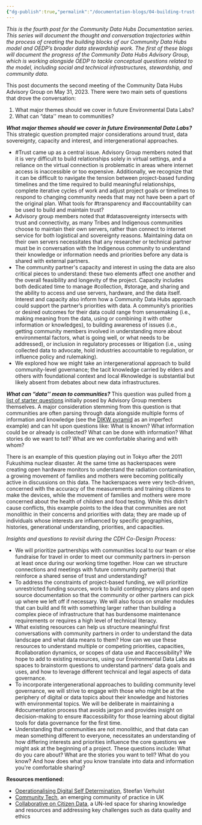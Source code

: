```yaml
---
{"dg-publish":true,"permalink":"/documentation-blogs/04-building-trust-and-understanding-data-s-different-meanings/","tags":["datasovereignty","transparency","accountability","Japan","collaboration","collection","storage","knowledge","documentation","accessibility"]}
---
```


_This is the fourth post for the Community Data Hubs Documentation series. This series will document the thought and conversation trajectories within the process of creating the building blocks of our Community Data Hubs model and OEDP’s broader data stewardship work. The first of these blogs will document the progress of the Community Data Hubs Advisory Group, which is working alongside OEDP to tackle conceptual questions related to the model, including social and technical infrastructures, stewardship, and community data._

This post documents the second meeting of the Community Data Hubs Advisory Group on May 31, 2023. There were two main sets of questions that drove the conversation:

1. What major themes should we cover in future Environmental Data Labs?
2. What can “data'' mean to communities?

_**What major themes should we cover in future Environmental Data Labs?**_
This strategic question prompted major considerations around trust, data sovereignty, capacity and interest, and intergenerational approaches. 

- #Trust came up as a central issue. Advisory Group members noted that it is very difficult to build relationships solely in virtual settings, and a reliance on the virtual connection is problematic in areas where internet access is inaccessible or too expensive. Additionally, we recognize that it can be difficult to navigate the tension between project-based funding timelines and the time required to build meaningful relationships, complete iterative cycles of work and adjust project goals or timelines to respond to changing community needs that may not have been a part of the original plan. What tools for #transparency and #accountability can be used to build and maintain trust?
- Advisory group members noted that #datasovereignty intersects with trust and connectivity, as many Tribes and Indigenous communities choose to maintain their own servers, rather than connect to internet service for both logistical and sovereignty reasons. Maintaining data on their own servers necessitates that any researcher or technical partner must be in conversation with the Indigenous community to understand their knowledge or information needs and priorities before any data is shared with external partners.
- The community partner's capacity and interest in using the data are also critical pieces to understand: these two elements affect one another and the overall feasibility and longevity of the project. Capacity includes both dedicated time to manage #collection, #storage, and sharing and the ability to access and use servers, hardware, and the data itself. Interest and capacity also inform how a Community Data Hubs approach could support the partner’s priorities with data. A community’s priorities or desired outcomes for their data could range from sensemaking (i.e., making meaning from the data, using or combining it with other information or knowledges), to building awareness of issues (i.e., getting community members involved in understanding more about environmental factors, what is going well, or what needs to be addressed), or inclusion in regulatory processes or litigation (i.e., using collected data to advocate, hold industries accountable to regulation, or influence policy and rulemaking).  
- We explored how we might take an intergenerational approach to build community-level governance; the tacit knowledge carried by elders and others with foundational context and local #knowledge is substantial but likely absent from debates about new data infrastructures. 

  
_**What can “data'' mean to communities?**_
This question was pulled from [a list of starter questions](https://resourcelibrary.openenvironmentaldata.org/documentation-blogs/02-commonly-used-terms-and-starter-questions/) initially posed by Advisory Group members themselves. A major consideration stemming from this question is that communities are often parsing through data alongside multiple forms of information and knowledge (see the [DIKW pyramid](https://en.wikipedia.org/wiki/DIKW_pyramid) as an imperfect example) and can hit upon questions like: What is known? What information could be or already is collected? What can be done with information? What stories do we want to tell? What are we comfortable sharing and with whom?

There is an example of this question playing out in Tokyo after the 2011 Fukushima nuclear disaster. At the same time as hackerspaces were creating open hardware monitors to understand the radiation contamination, a growing movement of families and mothers were becoming politically active in discussions on this data. The hackerspaces were very tech-driven, concerned with the accuracy of the measurements and training citizens to make the devices, while the movement of families and mothers were more concerned about the health of children and food testing. While this didn’t cause conflicts, this example points to the idea that communities are not monolithic in their concerns and priorities with data; they are made up of individuals whose interests are influenced by specific geographies, histories, generational understanding, priorities, and capacities.   

_Insights and questions to revisit during the CDH Co-Design Process:_
- We will prioritize partnerships with communities local to our team or else fundraise for travel in order to meet our community partners in-person at least once during our working time together. How can we structure connections and meetings with future community partner(s) that reinforce a shared sense of trust and understanding? 
- To address the constraints of project-based funding, we will prioritize unrestricted funding sources, work to build contingency plans and open source documentation so that the community or other partners can pick up where we left off if necessary. We will also focus on smaller modules that can build and fit with something larger rather than building a complex piece of infrastructure that has burdensome maintenance requirements or requires a high level of technical literacy.  
- What existing resources can help us structure meaningful first conversations with community partners in order to understand the data landscape and what data means to them? How can we use these resources to understand multiple or competing priorities, capacities, #collaboration dynamics, or scopes of  data use and #accessibility? We hope to add to existing resources, using our Environmental Data Labs as spaces to brainstorm questions to understand partners’ data goals and uses, and how to leverage different technical and legal aspects of data governance. 
- To incorporate intergenerational approaches to building community level governance, we will strive to engage with those who might be at the periphery of digital or data topics about their knowledge and histories with environmental topics. We will be deliberate in maintaining a #documentation process that avoids jargon and provides insight on decision-making to ensure #accessibility for those learning about digital tools for data governance for the first time. 
- Understanding that communities are not monolithic, and that data can mean something different to everyone, necessitates an understanding of how differing interests and priorities influence the core questions we might ask at the beginning of a project. These questions include: What do you care about? What are the stories you want to tell? What do you know? And how does what you know translate into data and information you're comfortable sharing? 


**Resources mentioned:**

- [Operationalising Digital Self Determination](https://www.cambridge.org/core/services/aop-cambridge-core/content/view/C320AA7491A6F301BDFCB53EE2C7C5D7/S2632324923000111a.pdf/div-class-title-operationalizing-digital-self-determination-div.pdf), Steefan Verhulst
- [Community Tech](https://www.communitytech.network/), an emerging community of practice in UK 
- [Collaborative on Citizen Data](https://sdg.iisd.org/news/initiatives-support-data-for-policy-citizen-data/), a UN-led space for sharing knowledge and resources and addressing key challenges such as data quality and ethics